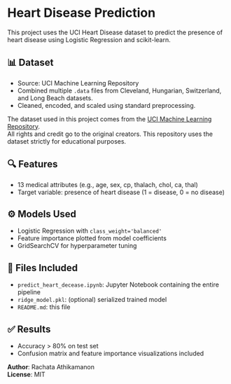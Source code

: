 
# Heart Disease Prediction

This project uses the UCI Heart Disease dataset to predict the presence of heart disease using Logistic Regression and scikit-learn.

## 📊 Dataset
- Source: UCI Machine Learning Repository
- Combined multiple `.data` files from Cleveland, Hungarian, Switzerland, and Long Beach datasets.
- Cleaned, encoded, and scaled using standard preprocessing.

The dataset used in this project comes from the [UCI Machine Learning Repository](https://archive.ics.uci.edu/ml/datasets/heart+Disease).  
All rights and credit go to the original creators. This repository uses the dataset strictly for educational purposes.

## 🔍 Features
- 13 medical attributes (e.g., age, sex, cp, thalach, chol, ca, thal)
- Target variable: presence of heart disease (1 = disease, 0 = no disease)

## ⚙️ Models Used
- Logistic Regression with `class_weight='balanced'`
- Feature importance plotted from model coefficients
- GridSearchCV for hyperparameter tuning

## 📁 Files Included
- `predict_heart_decease.ipynb`: Jupyter Notebook containing the entire pipeline
- `ridge_model.pkl`: (optional) serialized trained model
- `README.md`: this file

## ✅ Results
- Accuracy > 80% on test set
- Confusion matrix and feature importance visualizations included


**Author**: Rachata Athikamanon  
**License**: MIT
